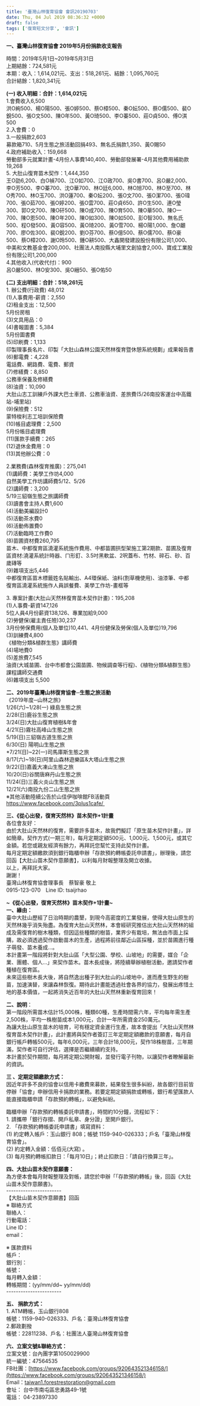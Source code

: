 ```yaml
---
title: '臺灣山林復育協會 會訊20190703'
date: Thu, 04 Jul 2019 08:36:32 +0000
draft: false
tags: ['復育短文分享', '會訊']
---
```


**一、臺灣山林復育協會 2019年5月份捐款收支報告**  
  
時間：2019年5月1日~2019年5月31日  
上期結餘：724,581元  
本期：收入：1,614,021元、支出：518,261元、結餘：1,095,760元  
合計結餘：1,820,341元 

**(一) 收入明細：合計：1,614,021元**  
1.會費收入6,500  
洪O絢500、楊O陽500、張O婷500、蔡O樟500、秦O妘500、蔡O儒500、裴O銳500、張O文500、陳O年500、黃O琦500、李O蓁500、莊O貞500、傅O淇500  
2.入會費：0  
3.一般捐款2,603  
募款箱710、5月生態之旅活動回捐493、無名氏捐款1,350、黃O賜50  
4.政府補助收入：159,668  
勞動部多元就業計畫-4月份人事費140,400、勞動部發展署-4月其他費用補助款19,268  
5\. 大肚山復育苗木契作：1,444,350  
王O劭6,200、白O禎700、江O如700、江O政700、吳O書700、呂O嚴2,000、李O芳500、李O蓁700、沈O華700、林O廷6,000、林O旭700、林O至700、林O秀700、林O玉700、洪O蓮700、秦O妘200、張O文700、張O潔700、張O瑋700、張O茹700、張O婷200、張O雲700、莊O貞650、許O生500、連O瑩300、郭O文700、陳O矸500、陳O成700、陳O育500、陳O華500、陳O一700、陳O恩500、陳O年200、陳O如300、陳O如500、彭O智300、無名氏500、程O發500、黃O容500、黃O琦200、黃O雪700、楊O陽1,000、詹O翽700、廖O佐300、裴O銳200、劉O芬700、蔡O億500、蔡O儒700、蔡O豪500、蔡O樟200、謝O玲500、鍾O耕500、大鑫開發建設股份有限公司1,000、中美和文教基金會200,000、社團法人南投縣大埔里文創協會2,000、寶成工業股份有限公司1,200,000  
4.其他收入(代收代付)：900  
呂O嚴500、林O安300、吳O縉50、張O佑50

**(二) 支出明細：合計：518,261元**  
1\. 辦公費(行政費) 48,012  
(1)人事費用-薪資：2,550  
(2)租金支出：12,500  
5月份房租  
(3)文具用品：0  
(4)書報圖書：5,384  
5月份圖書費  
(5)印刷費：1,133  
印製理事長名片、印製「大肚山森林公園天然林復育暨休憩系統規劃」成果報告書  
(6)郵電費：4,228  
電話費、網路費、電費、郵資   
(7)修繕費：8,850  
公務車保養及修繕費  
(8)油資：10,090  
大肚山志工訓練戶外課大巴士車資、公務車油資、差旅費(5/26南投客運台中高鐵站-埔里站)  
(9)保險費：512  
蒙特梭利志工培訓保險費  
(10)帳目處理費：2,500  
5月份帳目處理費  
(11)匯款手續費：265  
(12)退休金費用：0  
(13)其他辦公費：0  
  
2.業務費(森林復育推廣)：275,041  
(1)講師費：美學工作坊4,000  
自然美學工作坊講師費5/12、5/26  
(2)講師費：3,200  
5/19三貂嶺生態之旅講師費  
(3)讀書會主持人費1,600  
(4)活動美編設計0  
(5)活動茶水費0  
(6)活動佈置費0  
(7)活動臨時工作費0  
(8)苗圃資材費260,795  
苗木、中都復育區澆灌系統施作費用、中都苗圃拱型架施工第2期款、苗圃及復育區資材:澆灌系統計時器、ㄇ形釘、3.5吋黑軟盆、2呎蓋布、竹材、碎石、砂、百歲磚等  
(9)雜項支出5,446  
中都復育區苗木標籤姓名貼輸出、A4環保紙、油料(割草機使用)、油漆筆、中都復育區澆灌系統施作人員誤餐費、美學工作坊-畫框等  
  
3\. 專案計畫(大肚山天然林復育苗木契作計畫)：195,208  
(1)人事費-薪資147,126  
5位人員4月份薪資138,126、專業加給9,000  
(2)勞健保(雇主責任險)30,237  
3月份勞保費用(個人及單位)10,441、4月份健保及勞保(個人及單位)19,796  
(3)訓練費4,800  
《植物分類&植群生態》講師費  
(4)場地費0  
(5)差旅費7,545  
油資(大城苗圃、台中市都會公園苗圃、物候調查等行程)、《植物分類&植群生態》課程講師交通費  
(6)雜項支出 5,500

**二、2019年臺灣山林復育協會─生態之旅活動**  
《2019年度─山林之旅》  
1/26(六)~1/28(一) 綠島生態之旅  
2/28(日)鹿谷生態之旅  
3/24(日)大肚山復育植樹&年會  
4/21(日)霧社高峰山生態之旅  
5/19(日)三貂嶺古道生態之旅  
6/30(日) 陽明山生態之旅  
\*7/21(日)~22(一)司馬庫斯生態之旅  
8/17(六)~18(日)阿里山森林遊樂區&大塔山生態之旅  
9/22(日)嘉義大凍山生態之旅  
10/20(日)谷關唐麻丹山生態之旅  
11/24(日)三義火炎山生態之旅  
12/21(六)南投九份二山生態之旅  
※其他活動陸續公告於山佳伊咖啡館FB活動頁  
https://www.facebook.com/3plus1cafe/ 

**三、《從心出發，復育天然林》苗木契作+1計畫**  
各位會友好：  
由於大肚山天然林的復育，需要許多苗木，故我們擬訂「原生苗木契作計畫」，詳如簡章。契作方式(一期三年)，每月定期定額500元、1,000元、1,500元，或其它金額。若您或親友經濟有餘力，再拜託您幫忙支持此契作計畫。  
每月定期定額繳款須到銀行臨櫃申辦「存款預約轉帳委託申請書」，辦理後，請您回函【大肚山苗木契作意願書】，以利每月財報整理及開立收據。  
以上，再拜託大家。  
謝謝！  
臺灣山林復育協會理事長　蔡智豪 敬上  
0915-123-070　Line ID: tsaijrhao

**~《從心出發，復育天然林》苗木契作+1計畫~**  
**一、緣由：**  
臺中大肚山歷經了日治時期的農墾，到現今高密度的工業發展，使得大肚山原生的天然林幾乎消失殆盡。為復育大肚山天然林，本會經研究推估出大肚山天然林的組成及需復育的樹木種類，但因這些種類的樹苗，業界少有栽培，無法由市面上採購，故必須透過契作啟動苗木的生產，過程將前往鄰近山區採種，並於苗圃進行種子萌發、苗木養成…。  
本計畫第一階段將針對大肚山區「大型公園、學校、山坡地」的需要，媒合「企業、團體、個人…」來契作苗木。苗木長成後，將陸續舉辦植樹活動，邀請契作者種植在復育區。  
未來這些樹木長大後，將自然逸出種子到大肚山的山坡地中，進而產生野生的樹苗，加速演替，來讓森林恢復。期待此計畫能透過社會各界的協力，發展出疼惜土地的基本價值，一起將消失近百年的大肚山天然林重新復育回來！

**二、說明**：  
第一階段所需苗木估計15,000株，種類60種，生產時間需六年，平均每年需生產2,500株，平均一株樹苗成本1,000元，合計一年所需資金250萬元。  
為讓大肚山原生苗木的培育，可有穩定資金進行生產，故本會提出「大肚山天然林復育苗木契作計畫」，此計畫將與契作者簽訂三年定期定額繳款的意願書，每月自銀行帳戶轉帳500元，每年6,000元，三年合計18,000元，契作18株樹苗，三年期滿，契作者可自行評估，選擇是否繼續續約支持。  
本計畫於契作期間，每月將定期公開財報，並發行電子刊物，以讓契作者瞭解最新的資訊。

**三 、定期定額繳款方式：**  
因近年許多不良的協會以信用卡繳費來募款，結果發生很多糾紛，故各銀行目前皆停辦「協會」申辦信用卡捐款的業務。若要定期定額捐款或轉帳，銀行希望匯款人能直接臨櫃申請「存款預約轉帳」，以避免糾紛。  
  
臨櫃申辦「存款預約轉帳委託申請書」，時間約10分鐘，流程如下：  
1\. 請攜帶「銀行存摺、開戶私章、身分證」至開戶銀行。  
2\. 「存款預約轉帳委託申請書」填寫資料：  
(1) 約定轉入帳戶：玉山銀行 808；帳號 1159-940-026333；戶名「臺灣山林復育協會」。  
(2) 約定轉入金額：伍佰元(大寫) 。  
(3) 每月預約轉帳扣款日：「每月10日」；終止扣款日：「請自行換算三年」。  

**四、大肚山苗木契作意願書：**  
為方便本會每月財報整理及對帳，請您於申辦「「存款預約轉帳」後，回函《大肚山苗木契作意願書》。  
\-----------------------  
【大肚山苗木契作意願書】回函  
※ 聯絡方式  
聯絡人：  
行動電話：  
Line ID：  
email：  
  
※ 匯款資料  
帳戶：  
銀行別：  
帳號：  
每月轉入金額：  
轉帳期間：(yy/mm/dd~ yy/mm/dd)  
\-----------------------  
  
**五、 捐款方式：**  
1\. ATM轉帳，玉山銀行808  
帳號：1159-940-026333、戶名：臺灣山林復育協會  
2.郵政劃撥  
帳號：22811238、戶名：社團法人臺灣山林復育協會  
  
**六、立案文號&聯絡方式：**  
立案文號：台內團字第1050029900  
統一編號：47564535  
FB社團：[https://www.facebook.com/groups/920643521346158/](https://www.facebook.com/groups/920643521346158/)  
Email：taiwan1.forestrestoration@gmail.com  
會址： 台中市南屯區忠勇路49-1號  
電話： 04-23897330
